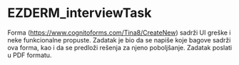 # EZDERM_interviewTask

Forma (https://www.cognitoforms.com/Tina8/CreateNew) sadrži UI greške i neke funkcionalne propuste. 
Zadatak je bio da se napiše koje bagove sadrži ova forma, kao i da se predloži rešenja za njeno poboljšanje.
Zadatak poslati u PDF formatu.
